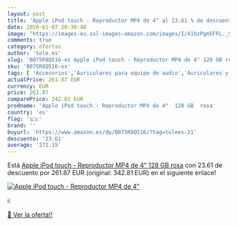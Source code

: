 ```yaml
---
layout: post
title: 'Apple iPod touch - Reproductor MP4 de 4" al 23.61 % de descuento'
date: 2020-01-07 20:30:48
image: 'https://images-eu.ssl-images-amazon.com/images/I/41bzPgm5FFL._SL400_.jpg'
comments: true
category: ofertas
author: 'tole.es'
slug: 'B075R8Q516-es Apple iPod touch - Reproductor MP4 de 4" 128 GB rosa'
sku: 'B075R8Q516-es'
tags: [ 'Accesorios','Auriculares para equipo de audio','Auriculares y accesorios','Cables USB','Cables y accesorios','Cables y conectores','Electrónica','Informática','apple','ipod', ]
actualPrice: 261.87 EUR
currency: EUR
price: 261.87
comparePrice: 342.81 EUR
prodname: 'Apple iPod touch - Reproductor MP4 de 4"  128 GB  rosa'
country: 'es'
flag: '🇪🇸'
brand: ''
buyurl: 'https://www.amazon.es/dp/B075R8Q516/?tag=tolees-21'
descuento: '23.61'
average: '272.15'
---
```


Está [Apple iPod touch - Reproductor MP4 de 4"  128 GB  rosa](https://www.amazon.es/dp/B075R8Q516/?tag=tolees-21) con 23.61 de descuento por 261.87 EUR (original: 342.81 EUR) en el siguiente enlace!

[![Apple iPod touch - Reproductor MP4 de 4"](https://images-eu.ssl-images-amazon.com/images/I/41bzPgm5FFL._SL400_.jpg)](https://www.amazon.es/dp/B075R8Q516/?tag=tolees-21)

ℹ️:


[🛒 Ver la oferta!!](https://www.amazon.es/dp/B075R8Q516/?tag=tolees-21)
